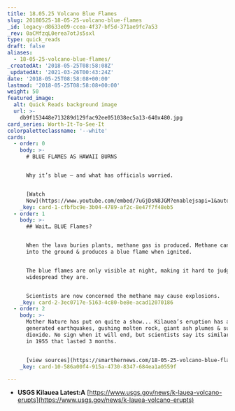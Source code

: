 ```yaml
---
title: 18.05.25 Volcano Blue Flames
slug: 20180525-18-05-25-volcano-blue-flames
_id: legacy-d8633e09-ccea-4f37-bf5d-371ae9fc7a53
_rev: 0aCMfzqL0erea7otJs5sxl
type: quick_reads
draft: false
aliases:
  - 18-05-25-volcano-blue-flames/
_createdAt: '2018-05-25T08:58:08Z'
_updatedAt: '2021-03-26T00:43:24Z'
date: '2018-05-25T08:58:08+00:00'
lastmod: '2018-05-25T08:58:08+00:00'
weight: 50
featured_image:
  alt: Quick Reads background image
  url: >-
    db9f153448e713289d129fac92ee051038ec5a13-640x480.jpg
card_series: Worth-It-To-See-It
colorpaletteclassname: '--white'
cards:
  - order: 0
    body: >-
      # BLUE FLAMES AS HAWAII BURNS


      Why it’s blue – and what has officials worried.


      [Watch
      Now](https://www.youtube.com/embed/7uGjDsN8JGM?enablejsapi=1&autoplay=1&rel=0)
    _key: card-1-cfbfbc9e-3b04-4789-af2c-8e47f7f48eb5
  - order: 1
    body: >-
      ## Wait… BLUE Flames?


      When the lava buries plants, methane gas is produced. Methane can seep
      into the ground & produces a blue flame when ignited.


      The blue flames are only visible at night, making it hard to judge how
      widespread they are.


      Scientists are now concerned the methane may cause explosions.
    _key: card-2-3ec0717e-5163-4c80-be8e-acad12070186
  - order: 2
    body: >-
      Mother Nature has put on quite a show... Kilauea’s eruption has also
      generated earthquakes, gushing molten rock, giant ash plumes & sulfur
      dioxide. No sign when it will end, but scientists say its similar to one
      in 1955 that lasted 3 months.


      [view sources](https://smarthernews.com/18-05-25-volcano-blue-flames/)
    _key: card-10-586a00f4-915a-4730-8347-684ea1a0559f

---
```

* **USGS Kilauea Latest:A** [https://www.usgs.gov/news/k-lauea-volcano-erupts](https://www.usgs.gov/news/k-lauea-volcano-erupts)